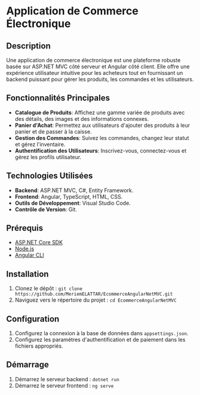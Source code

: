 # Application de Commerce Électronique

## Description
Une application de commerce électronique est une plateforme robuste basée sur ASP.NET MVC côté serveur et Angular côté client. Elle offre une expérience utilisateur intuitive pour les acheteurs tout en fournissant un backend puissant pour gérer les produits, les commandes et les utilisateurs.

## Fonctionnalités Principales

- **Catalogue de Produits**: Affichez une gamme variée de produits avec des détails, des images et des informations connexes.
- **Panier d'Achat**: Permettez aux utilisateurs d'ajouter des produits à leur panier et de passer à la caisse.
- **Gestion des Commandes**: Suivez les commandes, changez leur statut et gérez l'inventaire.
- **Authentification des Utilisateurs**: Inscrivez-vous, connectez-vous et gérez les profils utilisateur.

## Technologies Utilisées

- **Backend**: ASP.NET MVC, C#, Entity Framework.
- **Frontend**: Angular, TypeScript, HTML, CSS.
- **Outils de Développement**:  Visual Studio Code.
- **Contrôle de Version**: Git.

## Prérequis

- [ASP.NET Core SDK](https://dotnet.microsoft.com/download)
- [Node.js](https://nodejs.org/)
- [Angular CLI](https://angular.io/cli)

## Installation

1. Clonez le dépôt : `git clone https://github.com/MeriemELATTAR/EcommerceAngularNetMVC.git`
2. Naviguez vers le répertoire du projet : `cd EcommerceAngularNetMVC`


## Configuration

1. Configurez la connexion à la base de données dans `appsettings.json`.
2. Configurez les paramètres d'authentification et de paiement dans les fichiers appropriés.

## Démarrage

1. Démarrez le serveur backend : `dotnet run`
2. Démarrez le serveur frontend : `ng serve`


